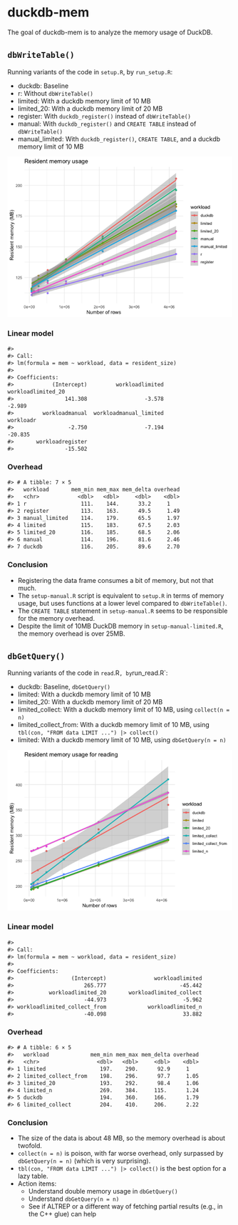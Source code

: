 
<!-- README.md is generated from README.Rmd. Please edit that file -->

# duckdb-mem

<!-- badges: start -->
<!-- badges: end -->

The goal of duckdb-mem is to analyze the memory usage of DuckDB.

## `dbWriteTable()`

Running variants of the code in `setup.R`, by `run_setup.R`:

- duckdb: Baseline
- r: Without `dbWriteTable()`
- limited: With a duckdb memory limit of 10 MB
- limited_20: With a duckdb memory limit of 20 MB
- register: With `duckdb_register()` instead of `dbWriteTable()`
- manual: With `duckdb_register()` and `CREATE TABLE` instead of
  `dbWriteTable()`
- manual_limited: With `duckdb_register()`, `CREATE TABLE`, and a duckdb
  memory limit of 10 MB

![](README_files/figure-gfm/unnamed-chunk-2-1.png)<!-- -->

### Linear model

    #> 
    #> Call:
    #> lm(formula = mem ~ workload, data = resident_size)
    #> 
    #> Coefficients:
    #>            (Intercept)         workloadlimited      workloadlimited_20  
    #>                141.308                  -3.578                  -2.989  
    #>         workloadmanual  workloadmanual_limited               workloadr  
    #>                 -2.750                  -7.194                 -20.835  
    #>       workloadregister  
    #>                -15.502

### Overhead

    #> # A tibble: 7 × 5
    #>   workload       mem_min mem_max mem_delta overhead
    #>   <chr>            <dbl>   <dbl>     <dbl>    <dbl>
    #> 1 r                 111.    144.      33.2     1   
    #> 2 register          113.    163.      49.5     1.49
    #> 3 manual_limited    114.    179.      65.5     1.97
    #> 4 limited           115.    183.      67.5     2.03
    #> 5 limited_20        116.    185.      68.5     2.06
    #> 6 manual            114.    196.      81.6     2.46
    #> 7 duckdb            116.    205.      89.6     2.70

### Conclusion

- Registering the data frame consumes a bit of memory, but not that
  much.
- The `setup-manual.R` script is equivalent to `setup.R` in terms of
  memory usage, but uses functions at a lower level compared to
  `dbWriteTable()`.
- The `CREATE TABLE` statement in `setup-manual.R` seems to be
  responsible for the memory overhead.
- Despite the limit of 10MB DuckDB memory in `setup-manual-limited.R`,
  the memory overhead is over 25MB.

## `dbGetQuery()`

Running variants of the code in `read`.R`, by`run_read.R\`:

- duckdb: Baseline, `dbGetQuery()`
- limited: With a duckdb memory limit of 10 MB
- limited_20: With a duckdb memory limit of 20 MB
- limited_collect: With a duckdb memory limit of 10 MB, using
  `collect(n = n)`
- limited_collect_from: With a duckdb memory limit of 10 MB, using
  `tbl(con, "FROM data LIMIT ...") |> collect()`
- limited: With a duckdb memory limit of 10 MB, using
  `dbGetQuery(n = n)`

![](README_files/figure-gfm/read-1.png)<!-- -->

### Linear model

    #> 
    #> Call:
    #> lm(formula = mem ~ workload, data = resident_size)
    #> 
    #> Coefficients:
    #>                  (Intercept)               workloadlimited  
    #>                      265.777                       -45.442  
    #>           workloadlimited_20       workloadlimited_collect  
    #>                      -44.973                        -5.962  
    #> workloadlimited_collect_from             workloadlimited_n  
    #>                      -40.098                        33.882

### Overhead

    #> # A tibble: 6 × 5
    #>   workload             mem_min mem_max mem_delta overhead
    #>   <chr>                  <dbl>   <dbl>     <dbl>    <dbl>
    #> 1 limited                 197.    290.      92.9     1   
    #> 2 limited_collect_from    198.    296.      97.7     1.05
    #> 3 limited_20              193.    292.      98.4     1.06
    #> 4 limited_n               269.    384.     115.      1.24
    #> 5 duckdb                  194.    360.     166.      1.79
    #> 6 limited_collect         204.    410.     206.      2.22

### Conclusion

- The size of the data is about 48 MB, so the memory overhead is about
  twofold.
- `collect(n = n)` is poison, with far worse overhead, only surpassed by
  `dbGetQuery(n = n)` (which is very surprising).
- `tbl(con, "FROM data LIMIT ...") |> collect()` is the best option for
  a lazy table.
- Action items:
  - Understand double memory usage in `dbGetQuery()`
  - Understand `dbGetQuery(n = n)`
  - See if ALTREP or a different way of fetching partial results (e.g.,
    in the C++ glue) can help
